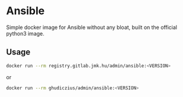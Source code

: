 # Ansible

Simple docker image for Ansible without any bloat, built on the official python3 image.

## Usage

```sh
docker run --rm registry.gitlab.jmk.hu/admin/ansible:<VERSION>
```

or

```sh
docker run --rm ghudiczius/admin/ansible:<VERSION>
```
